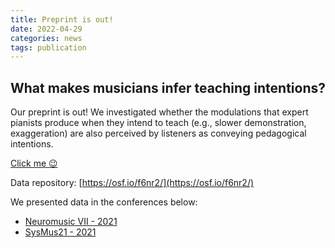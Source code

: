 ```yaml
---
title: Preprint is out!
date: 2022-04-29
categories: news
tags: publication
---
```

## What makes musicians infer teaching intentions?

Our preprint is out! We investigated whether the modulations that expert pianists produce when they intend to teach (e.g., slower demonstration, exaggeration) are also perceived by listeners as conveying pedagogical intentions.

[Click me 😉](https://psyarxiv.com/jtuv4/)

Data repository: [https://osf.io/f6nr2/](https://osf.io/f6nr2/)

We presented data in the conferences below:
- [Neuromusic VII - 2021](https://atsukotominaga.com/2021/04/08/neuromusic21/)
- [SysMus21 - 2021](https://atsukotominaga.com/2021/10/01/sysmus21/)